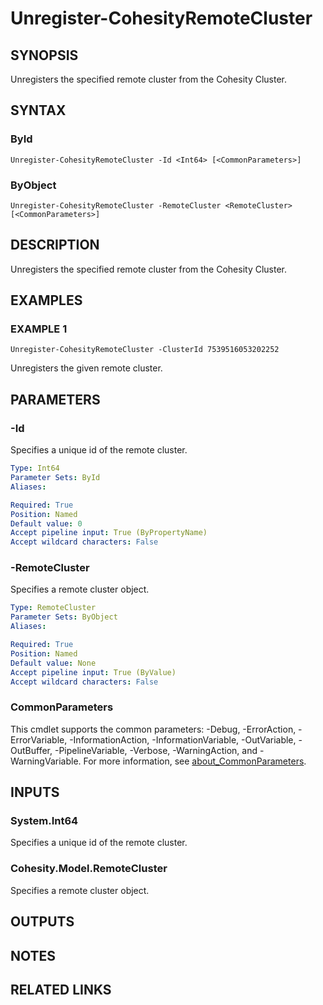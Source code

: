 # Unregister-CohesityRemoteCluster

## SYNOPSIS
Unregisters the specified remote cluster from the Cohesity Cluster.

## SYNTAX

### ById
```
Unregister-CohesityRemoteCluster -Id <Int64> [<CommonParameters>]
```

### ByObject
```
Unregister-CohesityRemoteCluster -RemoteCluster <RemoteCluster> [<CommonParameters>]
```

## DESCRIPTION
Unregisters the specified remote cluster from the Cohesity Cluster.

## EXAMPLES

### EXAMPLE 1
```
Unregister-CohesityRemoteCluster -ClusterId 7539516053202252
```

Unregisters the given remote cluster.

## PARAMETERS

### -Id
Specifies a unique id of the remote cluster.

```yaml
Type: Int64
Parameter Sets: ById
Aliases:

Required: True
Position: Named
Default value: 0
Accept pipeline input: True (ByPropertyName)
Accept wildcard characters: False
```

### -RemoteCluster
Specifies a remote cluster object.

```yaml
Type: RemoteCluster
Parameter Sets: ByObject
Aliases:

Required: True
Position: Named
Default value: None
Accept pipeline input: True (ByValue)
Accept wildcard characters: False
```

### CommonParameters
This cmdlet supports the common parameters: -Debug, -ErrorAction, -ErrorVariable, -InformationAction, -InformationVariable, -OutVariable, -OutBuffer, -PipelineVariable, -Verbose, -WarningAction, and -WarningVariable. For more information, see [about_CommonParameters](http://go.microsoft.com/fwlink/?LinkID=113216).

## INPUTS

### System.Int64
Specifies a unique id of the remote cluster.

### Cohesity.Model.RemoteCluster
Specifies a remote cluster object.

## OUTPUTS

## NOTES

## RELATED LINKS
